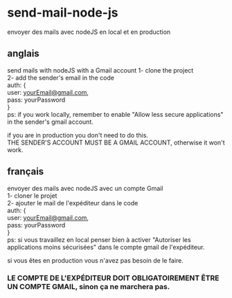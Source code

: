 # send-mail-node-js
envoyer des mails avec nodeJS en local et en production

## anglais 
send mails with nodeJS with a Gmail account
1- clone the project <br>
2- add the sender's email in the code <br>
auth: { <br>
    user: yourEmail@gmail.com,<br>
    pass: yourPassword<br>
} <br>
ps: if you work locally, remember to enable "Allow less secure applications" in the sender's gmail account. <br>

if you are in production you don't need to do this. <br>
THE SENDER'S ACCOUNT MUST BE A GMAIL ACCOUNT, otherwise it won't work. <br>

## français

envoyer des mails avec nodeJS avec un compte Gmail <br>
1- cloner le projet <br>
2- ajouter le mail de l'expéditeur dans le code <br>
auth: {<br>
    user: yourEmail@gmail.com,<br>
    pass: yourPassword<br>
}<br>
ps: si vous travaillez en local penser bien à activer "Autoriser les applications moins sécurisées" dans le compte gmail de l'expéditeur.<br>

si vous êtes en production vous n'avez pas besoin de le faire.<br>
### LE COMPTE DE L'EXPÉDITEUR DOIT OBLIGATOIREMENT ÊTRE UN COMPTE GMAIL, sinon ça ne marchera pas. <br>
